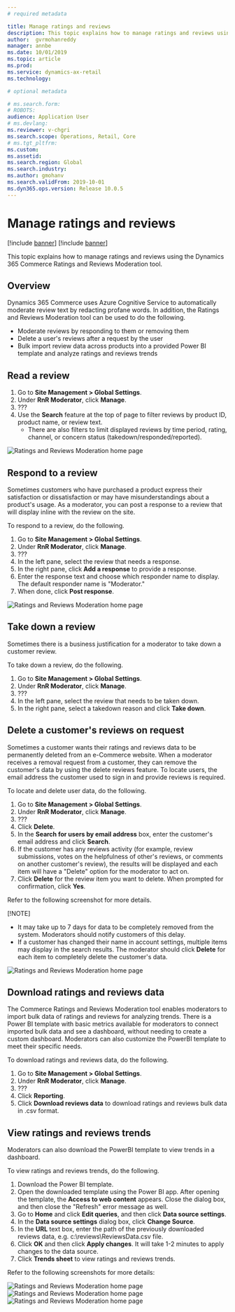 ```yaml
---
# required metadata

title: Manage ratings and reviews 
description: This topic explains how to manage ratings and reviews using the Ratings and Reviews Moderation tool.
author:  gvrmohanreddy 
manager: annbe
ms.date: 10/01/2019
ms.topic: article
ms.prod: 
ms.service: dynamics-ax-retail
ms.technology: 

# optional metadata

# ms.search.form: 
# ROBOTS: 
audience: Application User
# ms.devlang: 
ms.reviewer: v-chgri
ms.search.scope: Operations, Retail, Core
# ms.tgt_pltfrm: 
ms.custom: 
ms.assetid: 
ms.search.region: Global
ms.search.industry: 
ms.author: gmohanv
ms.search.validFrom: 2019-10-01
ms.dyn365.ops.version: Release 10.0.5
---
```


# Manage ratings and reviews

[!include [banner](../includes/preview-banner.md)]
[!include [banner](../includes/banner.md)]

This topic explains how to manage ratings and reviews using the Dynamics 365 Commerce Ratings and Reviews Moderation tool.

## Overview

Dynamics 365 Commerce uses Azure Cognitive Service to automatically moderate review text by redacting profane words. In addition, the Ratings and Reviews Moderation tool can be used to do the following.

- Moderate reviews by responding to them or removing them
- Delete a user's reviews after a request by the user
- Bulk import review data across products into a provided Power BI template and analyze ratings and reviews trends

## Read a review 
  
1. Go to **Site Management > Global Settings**.
1. Under **RnR Moderator**, click **Manage**.
1. ???
1. Use the **Search** feature at the top of page to filter reviews by product ID, product name, or review text.
    - There are also filters to limit displayed reviews by time period, rating, channel, or concern status (takedown/responded/reported).

![Ratings and Reviews Moderation home page](media/rnr-moderation-home.png) 

## Respond to a review 

Sometimes customers who have purchased a product express their satisfaction or dissatisfaction or may have misunderstandings about a product's usage. As a moderator, you can post a response to a review that will display inline with the review on the site. 

To respond to a review, do the following.

1. Go to **Site Management > Global Settings**.
1. Under **RnR Moderator**, click **Manage**.
1. ???
1. In the left pane, select the review that needs a response.
1. In the right pane, click **Add a response** to provide a response.
1. Enter the response text and choose which responder name to display. The default responder name is "Moderator."
1. When done, click **Post response**.

![Ratings and Reviews Moderation home page](media/rnr-moderation-response.png) 

## Take down a review 

Sometimes there is a business justification for a moderator to take down a customer review. 

To take down a review, do the following.

1. Go to **Site Management > Global Settings**.
1. Under **RnR Moderator**, click **Manage**.
1. ???
1. In the left pane, select the review that needs to be taken down.
1. In the right pane, select a takedown reason and click **Take down**.
	
## Delete a customer's reviews on request 

Sometimes a customer wants their ratings and reviews data to be permanently deleted from an e-Commerce website. When a moderator receives a removal request from a customer, they can remove the customer's data by using the delete reviews feature. To locate users, the email address the customer used to sign in and provide reviews is required. 

To locate and delete user data, do the following.

1. Go to **Site Management > Global Settings**.
1. Under **RnR Moderator**, click **Manage**. 
1. ???
1. Click **Delete**. 
1. In the **Search for users by email address** box, enter the customer's email address and click **Search**.
1. If the customer has any reviews activity (for example, review submissions, votes on the helpfulness of other's reviews, or comments on another customer's review), the results will be displayed and each item will have a "Delete" option for the moderator to act on.
1. Click **Delete** for the review item you want to delete. When prompted for confirmation, click **Yes**. 
	
Refer to the following screenshot for more details.  
	
[!NOTE]
 - It may take up to 7 days for data to be completely removed from the system. Moderators should notify customers of this delay.
 - If a customer has changed their name in account settings, multiple items may display in the search results. The moderator should click **Delete** for each item to completely delete the customer's data. 

![Ratings and Reviews Moderation home page](media/rnr-moderation-delete-reviews.png) 

##  Download ratings and reviews data

The Commerce Ratings and Reviews Moderation tool enables moderators to import bulk data of ratings and reviews for analyzing trends.  There is a Power BI template with basic metrics available for moderators to connect imported bulk data and see a dashboard, without needing to create a custom dashboard.  Moderators can also customize the PowerBI template to meet their specific needs. 

To download ratings and reviews data, do the following.

1. Go to **Site Management > Global Settings**.
1. Under **RnR Moderator**, click **Manage**. 
1. ??? 
1. Click **Reporting**. 
1. Click **Download reviews data** to download ratings and reviews bulk data in .csv format.

##  View ratings and reviews trends

Moderators can also download the PowerBI template to view trends in a dashboard.

To view ratings and reviews trends, do the following.

1. Download the Power BI template.
1. Open the downloaded template using the Power BI app. After opening the template, the **Access to web content** appears. Close the dialog box, and then close the "Refresh" error message as well.
1. Go to **Home** and click **Edit queries**, and then click **Data source settings**.
1. In the **Data source settings** dialog box, click **Change Source**.
1. In the **URL** text box, enter the path of the previously downloaded reviews data, e.g. c:\reviews\ReviewsData.csv file.
1. Click **OK** and then click **Apply changes**. It will take 1-2 minutes to apply changes to the data source.
1. Click **Trends sheet** to view ratings and reviews trends.

Refer to the following screenshots for more details:

![Ratings and Reviews Moderation home page](media/rnr-moderation-reports.png) 
![Ratings and Reviews Moderation home page](media/rnr-powerbi-datasource-settings.png) 
![Ratings and Reviews Moderation home page](media/rnr-powerbi-dashboard-template.png) 
